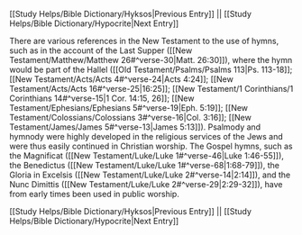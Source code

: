 [[Study Helps/Bible Dictionary/Hyksos|Previous Entry]]  ||  [[Study Helps/Bible Dictionary/Hypocrite|Next Entry]]

 There are various references in the New Testament to the use of hymns, such as in the account of the Last Supper ([[New Testament/Matthew/Matthew 26#^verse-30|Matt. 26:30]]), where the hymn would be part of the Hallel ([[Old Testament/Psalms/Psalms 113|Ps. 113-18]]; [[New Testament/Acts/Acts 4#^verse-24|Acts 4:24]]; [[New Testament/Acts/Acts 16#^verse-25|16:25]]; [[New Testament/1 Corinthians/1 Corinthians 14#^verse-15|1 Cor. 14:15, 26]]; [[New Testament/Ephesians/Ephesians 5#^verse-19|Eph. 5:19]]; [[New Testament/Colossians/Colossians 3#^verse-16|Col. 3:16]]; [[New Testament/James/James 5#^verse-13|James 5:13]]). Psalmody and hymnody were highly developed in the religious services of the Jews and were thus easily continued in Christian worship. The Gospel hymns, such as the Magnificat ([[New Testament/Luke/Luke 1#^verse-46|Luke 1:46-55]]), the Benedictus ([[New Testament/Luke/Luke 1#^verse-68|1:68-79]]), the Gloria in Excelsis ([[New Testament/Luke/Luke 2#^verse-14|2:14]]), and the Nunc Dimittis ([[New Testament/Luke/Luke 2#^verse-29|2:29-32]]), have from early times been used in public worship.

[[Study Helps/Bible Dictionary/Hyksos|Previous Entry]]  ||  [[Study Helps/Bible Dictionary/Hypocrite|Next Entry]]